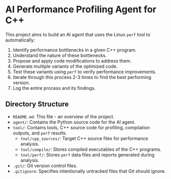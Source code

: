 # AI Performance Profiling Agent for C++

This project aims to build an AI agent that uses the Linux `perf` tool to automatically:
1. Identify performance bottlenecks in a given C++ program.
2. Understand the nature of these bottlenecks.
3. Propose and apply code modifications to address them.
4. Generate multiple variants of the optimized code.
5. Test these variants using `perf` to verify performance improvements.
6. Iterate through this process 2-3 times to find the best performing version.
7. Log the entire process and its findings.

## Directory Structure

- `README.md`: This file - an overview of the project.
- `agent/`: Contains the Python source code for the AI agent.
- `tool/`: Contains tools, C++ source code for profiling, compilation outputs, and `perf` results.
  - `tool/cpp_sources/`: Target C++ source files for performance analysis.
  - `tool/compile/`: Stores compiled executables of the C++ programs.
  - `tool/perf/`: Stores `perf` data files and reports generated during analysis.
- `.git/`: Git version control files.
- `.gitignore`: Specifies intentionally untracked files that Git should ignore.
